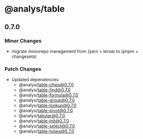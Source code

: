 # @analys/table

## 0.7.0

### Minor Changes

- migrate monorepo management from (yarn + lerna) to (pnpm + changesets)

### Patch Changes

- Updated dependencies
  - @analys/table-chips@0.7.0
  - @analys/table-find@0.7.0
  - @analys/table-formula@0.7.0
  - @analys/table-group@0.7.0
  - @analys/table-lookup@0.7.0
  - @analys/table-pivot@0.7.0
  - @analys/tabular@0.7.0
  - @analys/table-init@0.7.0
  - @analys/table-select@0.7.0
  - @analys/table-types@0.7.0

